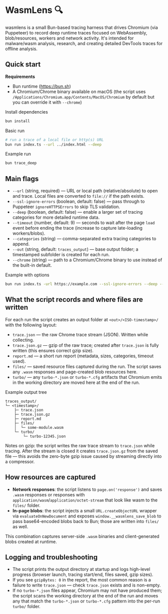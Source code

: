 # WasmLens 🔍

wasmlens is a small Bun-based tracing harness that drives Chromium (via Puppeteer) to record deep runtime traces focused on WebAssembly, blob/resources, workers and network activity. It's intended for malware/wasm analysis, research, and creating detailed DevTools traces for offline analysis.

## Quick start

**Requirements**
- Bun runtime (https://bun.sh)
- A Chromium/Chrome binary available on macOS (the script uses `/Applications/Chromium.app/Contents/MacOS/Chromium` by default but you can override it with `--chrome`)

Install dependencies

```bash
bun install
```

Basic run

```bash
# run a trace of a local file or http(s) URL
bun run index.ts --url ../index.html --deep 
```
Example run

```bash
bun trace_deep
```


## Main flags

- `--url` (string, required) — URL or local path (relative/absolute) to open and trace. Local files are converted to `file://` if the path exists.
- `--ssl-ignore-errors` (boolean, default: false) — pass through to Puppeteer `ignoreHTTPSErrors` to skip TLS validation.
- `--deep` (boolean, default: false) — enable a larger set of tracing categories for more detailed runtime data.
- `--timeout` (number, default: 9) — seconds to wait after the page `load` event before ending the trace (increase to capture late-loading workers/blobs).
- `--categories` (string) — comma-separated extra tracing categories to append.
- `--out` (string, default: `traces_output`) — base output folder; a timestamped subfolder is created for each run.
- `--chrome` (string) — path to a Chromium/Chrome binary to use instead of the built-in default.

Example with options

```bash
bun run index.ts -url https://example.com --ssl-ignore-errors --deep --timeout 12 --out my_traces --chrome "/Applications/Chromium.app/Contents/MacOS/Chromium"
```

## What the script records and where files are written

For each run the script creates an output folder at `<out>/<ISO-timestamp>/` with the following layout:

- `trace.json` — the raw Chrome trace stream (JSON). Written while collecting.
- `trace.json.gz` — gzip of the raw trace; created after `trace.json` is fully written (this ensures correct gzip size).
- `report.md` — a short run report (metadata, sizes, categories, timeout used).
- `files/` — saved resource files captured during the run. The script saves any `.wasm` responses and page-created blob resources here.
- `turbo/` — any `turbo-*.json` or `turbo-*.cfg` artifacts that Chromium emits in the working directory are moved here at the end of the run.

Example output tree

```
traces_output/
└─ <timestamp>/
	├─ trace.json
	├─ trace.json.gz
	├─ report.md
	├─ files/
	│  └─ some-module.wasm
	└─ turbo/
		└─ turbo-12345.json
```

Notes on gzip: the script writes the raw trace stream to `trace.json` while tracing. After the stream is closed it creates `trace.json.gz` from the saved file — this avoids the zero-byte gzip issue caused by streaming directly into a compressor.

## How resources are captured

- **Network responses**: the script listens to `page.on('response')` and saves `.wasm` responses or responses with `application/wasm`/`application/octet-stream` that look like wasm to the `files/` folder.
- **In-page blobs**: the script injects a small `URL.createObjectURL` wrapper via `evaluateOnNewDocument` and exposes `window.__wasmlens_save_blob` to pass base64-encoded blobs back to Bun; those are written into `files/` as well.

This combination captures server-side `.wasm` binaries and client-generated blobs created at runtime.

## Logging and troubleshooting

- The script prints the output directory at startup and logs high-level progress (browser launch, tracing start/end, files saved, gzip sizes).
- If you see `gzipBytes: 0` in the report, the most common reason is a failure to write `trace.json` — check `trace.json` exists and is non-empty.
- If no `turbo-*.json` files appear, Chromium may not have produced them; the script scans the working directory at the end of the run and moves any that match the `turbo-*.json` or `turbo-*.cfg` pattern into the per-run `turbo/` folder.
